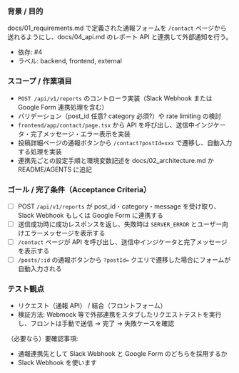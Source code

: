 ### 背景 / 目的

docs/01_requirements.md で定義された通報フォームを `/contact` ページから送れるようにし、docs/04_api.md のレポート API と連携して外部通知を行う。

- 依存: #4
- ラベル: backend, frontend, external

### スコープ / 作業項目

- `POST /api/v1/reports` のコントローラ実装（Slack Webhook または Google Form 連携処理を含む）
- バリデーション（post_id 任意? category 必須?）や rate limiting の検討
- `frontend/app/contact/page.tsx` から API を呼び出し、送信中インジケータ・完了メッセージ・エラー表示を実装
- 投稿詳細ページの通報ボタンから `/contact?postId=xxx` で遷移し、自動入力する処理を実装
- 連携先ごとの設定手順と環境変数記述を docs/02_architecture.md か README/AGENTS に追記

### ゴール / 完了条件（Acceptance Criteria）

- [ ] POST `/api/v1/reports` が post_id・category・message を受け取り、Slack Webhook もしくは Google Form に連携する
- [ ] 送信成功時に成功レスポンスを返し、失敗時は `SERVER_ERROR` とユーザー向けエラーメッセージを表示する
- [ ] `/contact` ページが API を呼び出し、送信中インジケータと完了メッセージを表示する
- [ ] `/posts/:id` の通報ボタンから `?postId=` クエリで遷移した場合にフォームが自動入力される

### テスト観点

- リクエスト（通報 API） / 結合（フロントフォーム）
- 検証方法: Webmock 等で外部連携をスタブしたリクエストテストを実行し、フロントは手動で送信 → 完了 → 失敗ケースを確認

（必要なら）要確認事項:

- 通報連携先として Slack Webhook と Google Form のどちらを採用するか
- Slack Webhook を使います
